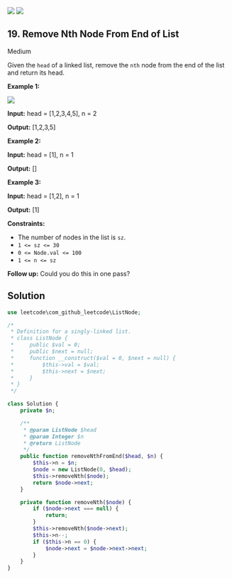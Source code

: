[![](https://img.shields.io/github/stars/LeetCode-in-Ruby/LeetCode-in-Ruby?label=Stars&style=flat-square)](https://github.com/LeetCode-in-Ruby/LeetCode-in-Ruby)
[![](https://img.shields.io/github/forks/LeetCode-in-Ruby/LeetCode-in-Ruby?label=Fork%20me%20on%20GitHub%20&style=flat-square)](https://github.com/LeetCode-in-Ruby/LeetCode-in-Ruby/fork)

## 19\. Remove Nth Node From End of List

Medium

Given the `head` of a linked list, remove the `nth` node from the end of the list and return its head.

**Example 1:**

![](https://assets.leetcode.com/uploads/2020/10/03/remove_ex1.jpg)

**Input:** head = [1,2,3,4,5], n = 2

**Output:** [1,2,3,5] 

**Example 2:**

**Input:** head = [1], n = 1

**Output:** [] 

**Example 3:**

**Input:** head = [1,2], n = 1

**Output:** [1] 

**Constraints:**

*   The number of nodes in the list is `sz`.
*   `1 <= sz <= 30`
*   `0 <= Node.val <= 100`
*   `1 <= n <= sz`

**Follow up:** Could you do this in one pass?

## Solution

```php
use leetcode\com_github_leetcode\ListNode;

/*
 * Definition for a singly-linked list.
 * class ListNode {
 *     public $val = 0;
 *     public $next = null;
 *     function __construct($val = 0, $next = null) {
 *         $this->val = $val;
 *         $this->next = $next;
 *     }
 * }
 */

class Solution {
    private $n;

    /**
     * @param ListNode $head
     * @param Integer $n
     * @return ListNode
     */
    public function removeNthFromEnd($head, $n) {
        $this->n = $n;
        $node = new ListNode(0, $head);
        $this->removeNth($node);
        return $node->next;
    }

    private function removeNth($node) {
        if ($node->next === null) {
            return;
        }
        $this->removeNth($node->next);
        $this->n--;
        if ($this->n == 0) {
            $node->next = $node->next->next;
        }
    }
}
```